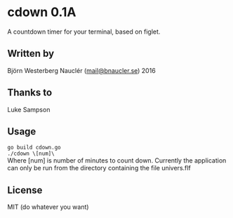 # cdown 0.1A
A countdown timer for your terminal, based on figlet.

## Written by
Björn Westerberg Nauclér (mail@bnaucler.se) 2016

## Thanks to
Luke Sampson

## Usage
`go build cdown.go`  
`./cdown \[num]\`  
Where \[num\] is number of minutes to count down. Currently the application can only be run from the directory containing the file univers.flf

## License
MIT (do whatever you want)

